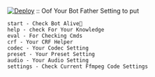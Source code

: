 [![Deploy](https://www.herokucdn.com/deploy/button.svg)](https://heroku.com/deploy?template=https://github.com/Naysabots/Encdoder-compress-pro-bot)
::
Oof 
Your Bot Father Setting to put
```
start - Check Bot Alive💋
help - check For Your Knowledge
eval - For Checking Cmds
crf - Your CRF Helper
codec - Your Codec Setting
preset - Your Preset Setting
audio - Your Audio Setting
settings - Check Current Ffmpeg Code Settings
```
